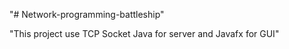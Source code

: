 "# Network-programming-battleship" 

"This project use TCP Socket Java for server and Javafx for GUI"
